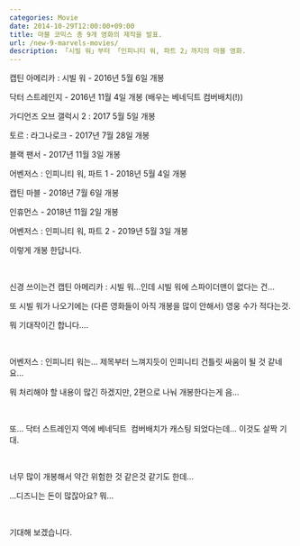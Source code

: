 ```yaml
---
categories: Movie
date: 2014-10-29T12:00:00+09:00
title: 마블 코믹스 총 9개 영화의 제작을 발표.
url: /new-9-marvels-movies/
description: 「시빌 워」부터 「인피니티 워, 파트 2」까지의 마블 영화.
---
```


캡틴 아메리카 : 시빌 워 - 2016년 5월 6일 개봉

닥터 스트레인지 - 2016년 11월 4일 개봉 (배우는 베네딕트 컴버배치(!))

가디언즈 오브 갤럭시 2 : 2017 5월 5일 개봉

토르 : 라그나로크 - 2017년 7월 28일 개봉

블랙 팬서 - 2017년 11월 3일 개봉

어벤저스 : 인피니티 워, 파트 1 - 2018년 5월 4일 개봉

캡틴 마블 - 2018년 7월 6일 개봉

인휴먼스 - 2018년 11월 2일 개봉

어벤저스 : 인피니티 워, 파트 2 - 2019년 5월 3일 개봉

이렇게 개봉 한답니다.

&nbsp;

신경 쓰이는건 캡틴 아메리카 : 시빌 워...인데 시빌 워에 스파이더맨이 없다는 건...

또 시빌 워가 나오기에는 (다른 영화들이 아직 개봉을 많이 안해서) 영웅 수가 적다는것.

뭐 기대작이긴 합니다....

&nbsp;

어벤저스 : 인피니티 워는... 제목부터 느껴지듯이 인피니티 건틀릿 싸움이 될 것 같네요...

뭐 처리해야 할 내용이 많긴 하겠지만, 2편으로 나눠 개봉한다는게 음...

&nbsp;

또... 닥터 스트레인지 역에 베네딕트  컴버배치가 캐스팅 되었다는데... 이것도 살짝 기대.

&nbsp;

너무 많이 개봉해서 약간 위험한 것 같은것 같기도 한데...

...디즈니는 돈이 많잖아요? 뭐...

&nbsp;

기대해 보겠습니다.
